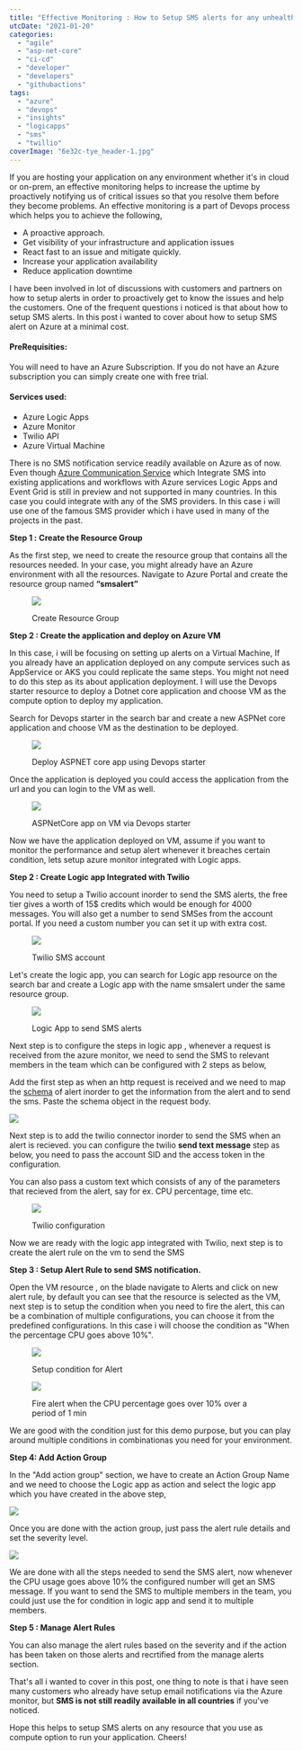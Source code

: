 ```yaml
---
title: "Effective Monitoring : How to Setup SMS alerts for any unhealthy resource on Azure"
utcDate: "2021-01-20"
categories: 
  - "agile"
  - "asp-net-core"
  - "ci-cd"
  - "developer"
  - "developers"
  - "githubactions"
tags: 
  - "azure"
  - "devops"
  - "insights"
  - "logicapps"
  - "sms"
  - "twillio"
coverImage: "6e32c-tye_header-1.jpg"
---
```


If you are hosting your application on any environment whether it's in cloud or on-prem, an effective monitoring helps to increase the uptime by proactively notifying us of critical issues so that you resolve them before they become problems. An effective monitoring is a part of Devops process which helps you to achieve the following,

- A proactive approach.
- Get visibility of your infrastructure and application issues
- React fast to an issue and mitigate quickly.
- Increase your application availability
- Reduce application downtime

I have been involved in lot of discussions with customers and partners on how to setup alerts in order to proactively get to know the issues and help the customers. One of the frequent questions i noticed is that about how to setup SMS alerts. In this post i wanted to cover about how to setup SMS alert on Azure at a minimal cost.

#### PreRequisities:

You will need to have an Azure Subscription. If you do not have an Azure subscription you can simply create one with free trial.

#### Services used:

- Azure Logic Apps
- Azure Monitor
- Twilio API
- Azure Virtual Machine

There is no SMS notification service readily available on Azure as of now. Even though [Azure Communication Service](https://azure.microsoft.com/en-us/services/communication-services/) which Integrate SMS into existing applications and workflows with Azure services Logic Apps and Event Grid is still in preview and not supported in many countries. In this case you could integrate with any of the SMS providers. In this case i will use one of the famous SMS provider which i have used in many of the projects in the past.

**Step 1 :** **Create the Resource Group**

As the first step, we need to create the resource group that contains all the resources needed. In your case, you might already have an Azure environment with all the resources. Navigate to Azure Portal and create the resource group named **“smsalert”**

<figure>

![](images/d311b-image.png)

<figcaption>

Create Resource Group

</figcaption>

</figure>

**Step 2 : Create the application and deploy on Azure VM**

In this case, i will be focusing on setting up alerts on a Virtual Machine, If you already have an application deployed on any compute services such as AppService or AKS you could replicate the same steps. You might not need to do this step as its about application deployment. I will use the Devops starter resource to deploy a Dotnet core application and choose VM as the compute option to deploy my application.

Search for Devops starter in the search bar and create a new ASPNet core application and choose VM as the destination to be deployed.

<figure>

![](https://i2.wp.com/sajeetharan.com/wp-content/uploads/2021/02/image-1.png?fit=900%2C418&ssl=1)

<figcaption>

Deploy ASPNET core app using Devops starter

</figcaption>

</figure>

Once the application is deployed you could access the application from the url and you can login to the VM as well.

<figure>

![](https://i1.wp.com/sajeetharan.com/wp-content/uploads/2021/02/image-2.png?fit=900%2C541&ssl=1)

<figcaption>

ASPNetCore app on VM via Devops starter

</figcaption>

</figure>

Now we have the application deployed on VM, assume if you want to monitor the performance and setup alert whenever it breaches certain condition, lets setup azure monitor integrated with Logic apps.

**Step 2 : Create Logic app Integrated with Twilio**

You need to setup a Twilio account inorder to send the SMS alerts, the free tier gives a worth of 15$ credits which would be enough for 4000 messages. You will also get a number to send SMSes from the account portal. If you need a custom number you can set it up with extra cost.

<figure>

![](images/d509a-image-5.png)

<figcaption>

Twilio SMS account

</figcaption>

</figure>

Let's create the logic app, you can search for Logic app resource on the search bar and create a Logic app with the name smsalert under the same resource group.

<figure>

![](images/1370f-image-6.png)

<figcaption>

Logic App to send SMS alerts

</figcaption>

</figure>

Next step is to configure the steps in logic app , whenever a request is received from the azure monitor, we need to send the SMS to relevant members in the team which can be configured with 2 steps as below,

Add the first step as when an http request is received and we need to map the [schema](https://docs.microsoft.com/en-us/azure/azure-monitor/platform/alerts-common-schema-integrations) of alert inorder to get the information from the alert and to send the sms. Paste the schema object in the request body.

![](images/b2f6c-image-7.png)

Next step is to add the twilio connector inorder to send the SMS when an alert is recieved. you can configure the twilio **send text message** step as below, you need to pass the account SID and the access token in the configuration.

You can also pass a custom text which consists of any of the parameters that recieved from the alert, say for ex. CPU percentage, time etc.

<figure>

![](images/f1948-image-8.png)

<figcaption>

Twilio configuration

</figcaption>

</figure>

Now we are ready with the logic app integrated with Twilio, next step is to create the alert rule on the vm to send the SMS

**Step 3 : Setup Alert Rule to send SMS notification.**

Open the VM resource , on the blade navigate to Alerts and click on new alert rule, by default you can see that the resource is selected as the VM, next step is to setup the condition when you need to fire the alert, this can be a combination of multiple configurations, you can choose it from the predefined configurations. In this case i will choose the condition as "When the percentage CPU goes above 10%".

<figure>

![](https://i2.wp.com/sajeetharan.com/wp-content/uploads/2021/02/image-10.png?fit=900%2C261&ssl=1)

<figcaption>

Setup condition for Alert

</figcaption>

</figure>

<figure>

![](images/90737-image-11.png)

<figcaption>

Fire alert when the CPU percentage goes over 10% over a period of 1 min

</figcaption>

</figure>

We are good with the condition just for this demo purpose, but you can play around multiple conditions in combinationas you need for your environment.

**Step 4: Add Action Group**

In the "Add action group" section, we have to create an Action Group Name and we need to choose the Logic app as action and select the logic app which you have created in the above step,

![](https://i2.wp.com/sajeetharan.com/wp-content/uploads/2021/02/image-12.png?fit=900%2C257&ssl=1)

Once you are done with the action group, just pass the alert rule details and set the severity level.

![](images/d90fd-image-13.png)

We are done with all the steps needed to send the SMS alert, now whenever the CPU usage goes above 10% the configured number will get an SMS message. If you want to send the SMS to multiple members in the team, you could just use the for condition in logic app and send it to multiple members.

**Step 5 : Manage Alert Rules**

You can also manage the alert rules based on the severity and if the action has been taken on those alerts and recrtified from the manage alerts section.

That's all i wanted to cover in this post, one thing to note is that i have seen many customers who already have setup email notifications via the Azure monitor, but **SMS is not still readily available in all countries** if you've noticed.

Hope this helps to setup SMS alerts on any resource that you use as compute option to run your application. Cheers!
